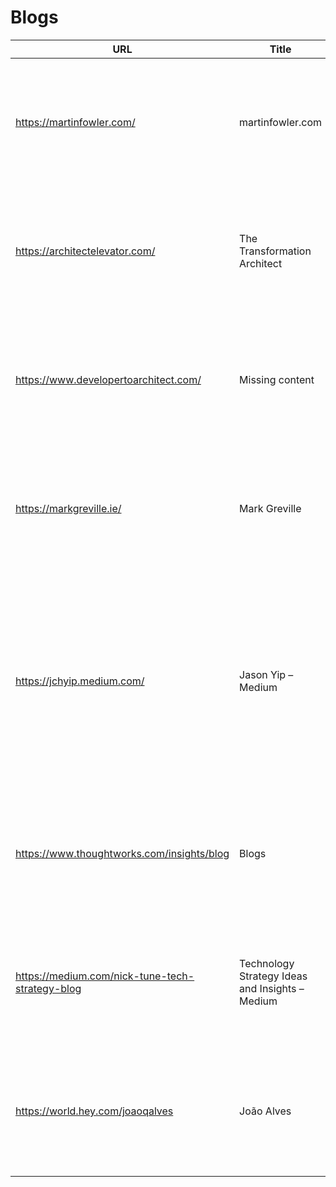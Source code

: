 # Blogs
|                      URL                      |                     Title                     |                                                                                                  Description                                                                                                  |                                                               Image                                                                |
|-----------------------------------------------|-----------------------------------------------|---------------------------------------------------------------------------------------------------------------------------------------------------------------------------------------------------------------|------------------------------------------------------------------------------------------------------------------------------------|
|https://martinfowler.com/                      |martinfowler.com                               |A website on building software effectively                                                                                                                                                                     |<img src="https://martinfowler.com/logo-sq.png" width="200" />                                                                      |
|https://architectelevator.com/                 |The Transformation Architect                   |Missing content                                                                                                                                                                                                |<img src="https://architectelevator.com/assets/img/architectelevator_200.jpg" width="200" />                                        |
|https://www.developertoarchitect.com/          |Missing content                                |Missing content                                                                                                                                                                                                |<img src="Missing content" width="200" />                                                                                           |
|https://markgreville.ie/                       |Mark Greville                                  |Technology, Architecture, Music                                                                                                                                                                                |<img src="https://markgrevilleie.files.wordpress.com/2020/03/cropped-9d0c5427-a32e-48e3-81af-228983255c70.jpeg?w=200" width="200" />|
|https://jchyip.medium.com/                     |Jason Yip – Medium                             |Read writing from Jason Yip on Medium. Senior Agile Coach at Spotify, ex-ThoughtWorks, ex-CruiseControl. Every day, Jason Yip and thousands of other voices read, write, and share important stories on Medium.|<img src="https://miro.medium.com/max/2400/1*KHB2h8mrucKz3utPsZij4w.png" width="200" />                                             |
|https://www.thoughtworks.com/insights/blog     |Blogs                                          |Personal perspectives from Thoughtworkers around the globe                                                                                                                                                     |<img src="/content/dam/thoughtworks/images/photography/meta/insights/in_meta_blogs.jpg" width="200" />                              |
|https://medium.com/nick-tune-tech-strategy-blog|Technology Strategy Ideas and Insights – Medium|Domain-Driven Design, Organisation Design, Continuous Discovery and Delivery, Technical Strategy…                                                                                                              |<img src="https://cdn-images-1.medium.com/max/1200/1*zU4fc_PEnAEkuWkkPzeKDQ.png" width="200" />                                     |
|https://world.hey.com/joaoqalves               |João Alves                                     |João Alves                                                                                                                                                                                                     |<img src="https://world.hey.com/joaoqalves/avatar-20200630203332000000-3581990" width="200" />                                      |
